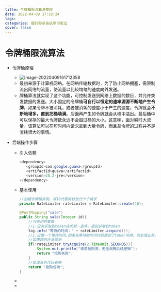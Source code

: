 ```yaml
---
title: 令牌桶限流算法整理
date: 2022-04-09 17:18:24
tags:
categories: 银行秒杀系统学习笔记
cover: false
---
```

# 令牌桶限流算法

- 令牌桶原理

  - ![image-20220409161712358](../image/令牌桶限流算法/image-20220409161712358.png)
  - 最初来源于计算机网络。在网络传输数据时，为了防止网络拥塞，需限制流出网络的流量，使流量以比较均匀的速度向外发送。
  - 牌桶算法就实现了这个功能，可控制发送到网络上数据的数目，并允许突发数据的发送。大小固定的令牌桶**可自行以恒定的速率源源不断地产生令牌**。如果令牌不被消耗，或者被消耗的速度小于产生的速度，令牌就会**不断地增多，直到把桶填满**。后面再产生的令牌就会从桶中溢出。最后桶中可以保存的最大令牌数永远不会超过桶的大小。这意味，面对瞬时大流量，该算法可以在短时间内请求拿到大量令牌，而且拿令牌的过程并不是消耗很大的事情。

- 后端操作步骤

  - 引入依赖

    ```java
    <dependency>
       <groupId>com.google.guava</groupId>
       <artifactId>guava</artifactId>
       <version>28.2-jre</version>
    </dependency> 
    ```

  - 基本使用

    ```java
    //创建令牌桶实例，写10代表每秒放行十个请求
    private RateLimiter rateLimiter = RateLimiter.create(40);
    
    @PostMapping("sale")
    public String sale(Integer id){
        //可采用的策略
        //1.没有获取到token请求就一直等，直到获取到token
        log.info("等待的时间：" + rateLimiter.acquire());
        //2.设置一个等待时间,如果在等待的时间内获取到了token令牌，则处理业务，如果没有获取到则抛弃，不继续处理业务
        //如果超时还没拿到
        if(!rateLimiter.tryAcquire(2,TimeUnit.SECONDS)){
            System.out.println("请求被限流，无法调用后续逻辑");
            return "抢购失败";
        }
        //处理业务代码省略
        return "抢购成功";
    }
    ```

  - 

  - 